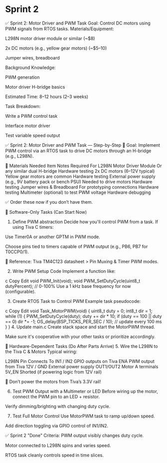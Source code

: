 # Sprint 2

✅ Sprint 2: Motor Driver and PWM Task
Goal: Control DC motors using PWM signals from RTOS tasks.
Materials/Equipment:


L298N motor driver module or similar (~$8)


2x DC motors (e.g., yellow gear motors) (~$5–10)


Jumper wires, breadboard


Background Knowledge:


PWM generation


Motor driver H-bridge basics


Estimated Time: 8–12 hours (2–3 weeks)


Task Breakdown:


Write a PWM control task


Interface motor driver


Test variable speed output



✅ Sprint 2: Motor Driver and PWM Task — Step-by-Step
🎯 Goal:
Implement PWM control via an RTOS task to drive DC motors through an H-bridge (e.g., L298N).

🧰 Materials Needed
Item	Notes	Required For
L298N Motor Driver Module	Or any similar dual H-bridge	Hardware testing
2x DC motors (6–12V typical)	Yellow gear motors are common	Hardware testing
External power supply (e.g., 9V battery pack or bench PSU)	Needed to drive motors	Hardware testing
Jumper wires & Breadboard	For prototyping connections	Hardware testing
Multimeter	(optional) to test PWM voltage	Hardware debugging

✅ Order these now if you don’t have them.

🧪 Software-Only Tasks (Can Start Now)
1. Define PWM abstraction
Decide how you'll control PWM from a task. If using Tiva C timers:

Use Timer0A or another GPTM in PWM mode.

Choose pins tied to timers capable of PWM output (e.g., PB6, PB7 for T0CCP0/1).

📄 Reference: Tiva TM4C123 datasheet > Pin Muxing & Timer PWM modes.

2. Write PWM Setup Code
Implement a function like:

c
Copy
Edit
void PWM_Init(void);
void PWM_SetDutyCycle(uint8_t dutyPercent);  // 0-100%
Use a 1 kHz base frequency for now (configurable).

3. Create RTOS Task to Control PWM
Example task pseudocode:

c
Copy
Edit
void Task_MotorPWM(void) {
    uint8_t duty = 0;
    int8_t dir = 1;
    while (1) {
        PWM_SetDutyCycle(duty);
        duty += dir * 10;
        if (duty == 100 || duty == 0) dir *= -1;
        OS_delay(BSP_TICKS_PER_SEC / 10); // update every 100 ms
    }
}
4. Update main.c
Create stack space and start the MotorPWM thread.

Make sure it's cooperative with your other tasks or prioritize accordingly.

🔌 Hardware-Dependent Tasks (Do After Parts Arrive)
5. Wire the L298N to the Tiva C & Motors
Typical wiring:

L298N Pin	Connects To
IN1 / IN2	GPIO outputs on Tiva
ENA	PWM output from Tiva
12V / GND	External power supply
OUT1/OUT2	Motor A terminals
5V_EN	Shorted (if powering logic from 12V rail)

🛑 Don’t power the motors from Tiva’s 3.3V rail!

6. Test PWM Output with a Multimeter or LED
Before wiring up the motor, connect the PWM pin to an LED + resistor.

Verify dimming/brighting with changing duty cycle.

7. Test Full Motor Control
Use MotorPWM task to ramp up/down speed.

Add direction toggling via GPIO control of IN1/IN2.

✅ Sprint 2 "Done" Criteria:
PWM output visibly changes duty cycle.

Motor connected to L298N spins and varies speed.

RTOS task cleanly controls speed in time slices.
